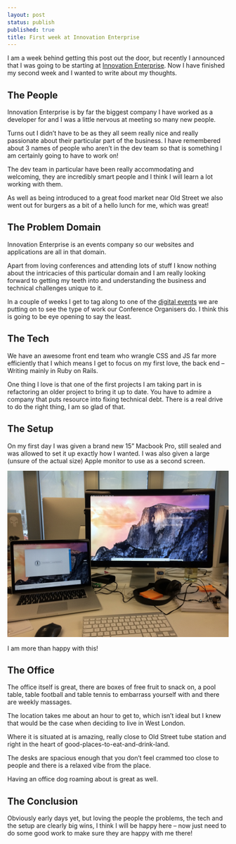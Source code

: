 ```yaml
---
layout: post
status: publish
published: true
title: First week at Innovation Enterprise
---
```


I am a week behind getting this post out the door, but recently I announced that I was going to be starting at [Innovation Enterprise](/innovation-enterprise/). Now I have finished my second week and I wanted to write about my thoughts.

## The People

Innovation Enterprise is by far the biggest company I have worked  as a developer for and I was a little nervous at meeting so many new people.

Turns out I didn’t have to be as they all seem really nice and really passionate about their particular part of the business. I have remembered about 3 names of people who aren’t in the dev team so that is something I am certainly going to have to work on!

The dev team in particular have been really accommodating and welcoming, they are incredibly smart people and I think I will learn a lot working with them.

As well as being introduced to a great food market near Old Street we also went out for burgers as a bit of a hello lunch for me, which was great!

## The Problem Domain

Innovation Enterprise is an events company so our websites and applications are all in that domain.

Apart from loving conferences and attending lots of stuff I know nothing about the intricacies of this particular domain and I am really looking forward to getting my teeth into and understanding the business and technical challenges unique to it.

In a couple of weeks I get to tag along to one of the [digital events](http://theinnovationenterprise.com/summits/chief-digital-officer-summit-london-2015) we are putting on to see the type of work our Conference Organisers do. I think this is going to be eye opening to say the least.

## The Tech

We have an awesome front end team who wrangle CSS and JS far more efficiently that I which means I get to focus on my first love, the back end – Writing mainly in Ruby on Rails.

One thing I love is that one of the first projects I am taking part in is refactoring an older project to bring it up to date. You have to admire a company that puts resource into fixing technical debt. There is a real drive to do the right thing, I am so glad of that.

## The Setup

On my first day I was given a brand new 15” Macbook Pro, still sealed and was allowed to set it up exactly how I wanted. I was also given a large (unsure of the actual size) Apple monitor to use as a second screen.

![Innovation Enterprise Setup](/img/innovation-enterprise-setup.jpg)

I am more than happy with this!

## The Office

The office itself is great, there are boxes of free fruit to snack on, a pool table, table football and table tennis to embarrass yourself with and there are weekly massages.

The location takes me about an hour to get to, which isn’t ideal but I knew that would be the case when deciding to live in West London.

Where it is situated at is amazing, really close to Old Street tube station and right in the heart of good-places-to-eat-and-drink-land.

The desks are spacious enough that you don’t feel crammed too close to people and there is a relaxed vibe from the place. 

Having an office dog roaming about is great as well.

## The Conclusion

Obviously early days yet, but loving the people the problems, the tech and the setup are clearly big wins, I think I will be happy here – now just need to do some good work to make sure they are happy with me there!
